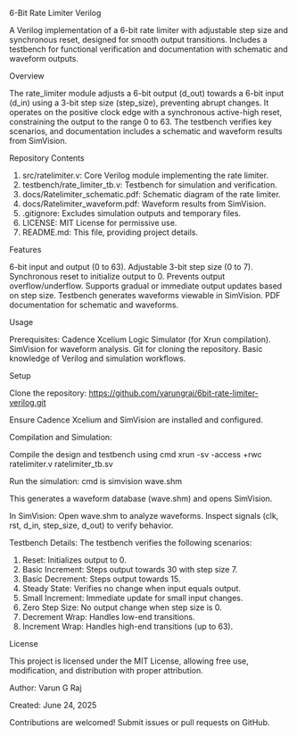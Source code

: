 6-Bit Rate Limiter Verilog 

A Verilog implementation of a 6-bit rate limiter with adjustable step size and synchronous reset, designed for smooth output transitions. Includes a testbench for functional verification and documentation with schematic and waveform outputs.

Overview 

The rate_limiter module adjusts a 6-bit output (d_out) towards a 6-bit input (d_in) using a 3-bit step size (step_size), preventing abrupt changes. It operates on the positive clock edge with a synchronous active-high reset, constraining the output to the range 0 to 63. The testbench verifies key scenarios, and documentation includes a schematic and waveform results from SimVision.

Repository Contents

1. src/ratelimiter.v: Core Verilog module implementing the rate limiter.
2. testbench/rate_limiter_tb.v: Testbench for simulation and verification.
3. docs/Ratelimiter_schematic.pdf: Schematic diagram of the rate limiter.
4. docs/Ratelimiter_waveform.pdf: Waveform results from SimVision.
5. .gitignore: Excludes simulation outputs and temporary files.
6. LICENSE: MIT License for permissive use.
7. README.md: This file, providing project details.

Features

6-bit input and output (0 to 63).
Adjustable 3-bit step size (0 to 7).
Synchronous reset to initialize output to 0.
Prevents output overflow/underflow.
Supports gradual or immediate output updates based on step size.
Testbench generates waveforms viewable in SimVision.
PDF documentation for schematic and waveforms.

Usage

Prerequisites:
Cadence Xcelium Logic Simulator (for Xrun compilation).
SimVision for waveform analysis.
Git for cloning the repository.
Basic knowledge of Verilog and simulation workflows.

Setup

Clone the repository:
 https://github.com/varungraj/6bit-rate-limiter-verilog.git

Ensure Cadence Xcelium and SimVision are installed and configured.


Compilation and Simulation:

Compile the design and testbench using cmd
xrun -sv -access +rwc ratelimiter.v ratelimiter_tb.sv

Run the simulation:
cmd is simvision wave.shm

This generates a waveform database (wave.shm) and opens SimVision.

In SimVision:
Open wave.shm to analyze waveforms.
Inspect signals (clk, rst, d_in, step_size, d_out) to verify behavior.

Testbench Details:
The testbench verifies the following scenarios:

1. Reset: Initializes output to 0.
2. Basic Increment: Steps output towards 30 with step size 7.
3. Basic Decrement: Steps output towards 15.
4. Steady State: Verifies no change when input equals output.
5. Small Increment: Immediate update for small input changes.
6. Zero Step Size: No output change when step size is 0.
7. Decrement Wrap: Handles low-end transitions.
8. Increment Wrap: Handles high-end transitions (up to 63).

License

This project is licensed under the MIT License, allowing free use, modification, and distribution with proper attribution.

Author:
Varun G Raj

Created: June 24, 2025



Contributions are welcomed! Submit issues or pull requests on GitHub.
